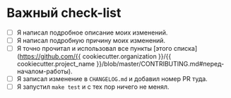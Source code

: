 <!--
    Спасибо за вклад в наш проект!
-->

# Важный check-list

- [ ] Я написал подробное описание моих изменений.
- [ ] Я написал подробную причину моих изменений.
- [ ] Я точно прочитал и использовал все пункты [этого списка](https://github.com/{{ cookiecutter.organization }}/{{ cookiecutter.project_name }}/blob/master/CONTRIBUTING.md#перед-началом-работы).
- [ ] Я записал изменение в `CHANGELOG.md` и добавил номер PR туда.
- [ ] Я запустил `make test` и с тех пор ничего не менял.
